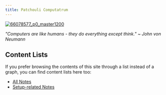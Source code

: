 ```yaml
---
title: Patchouli Computatrum
---
```


[![66078577_p0_master1200](https://user-images.githubusercontent.com/100863878/169485293-1596dad7-4ff0-4d32-b676-b77226307e90.jpg)](https://www.pixiv.net/en/artworks/66078577)


*"Computers are like humans - they do everything except think." ~ John von Neumann*

## Content Lists
If you prefer browsing the contents of this site through a list instead of a graph, you can find content lists here too:

- [All Notes](/quartz/notes)
- [Setup-related Notes](/quartz/tags/setup)
